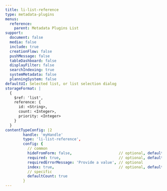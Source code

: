 ```yaml
---
title: li-list-reference
type: metadata-plugins
menus:
  reference:
    parent: Metadata Plugins List
support:
  document: false
  media: false
  include: true
  creationFlow: false
  pushMessage: false
  tableDashboard: false
  displayFilter: false
  searchIndexing: true
  systemMetadata: false
  planningSystem: false
defaultUI: Selected list, or list selection dialog
storageFormat: |
  {
    $ref: 'list',
    reference: {
      id: <String>,
      count: <Integer>,
      priority: <Integer>
    }
  }
contentTypeConfig: |2
        handle: 'myHandle'
        type: 'li-list-reference',
        config: {
          // common
          hideFromForm: false,                     // optional, default: false
          required: true,                          // optional, default: false
          requiredErrorMessage: 'Provide a value', // optional
          index: true,                             // optional, default: false. {{< added-in "release-2023-07" >}}
          // specific
          defaultCount: true
        }
---
```


